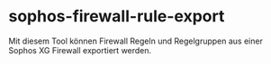 # sophos-firewall-rule-export
Mit diesem Tool können Firewall Regeln und Regelgruppen aus einer Sophos XG Firewall exportiert werden.
